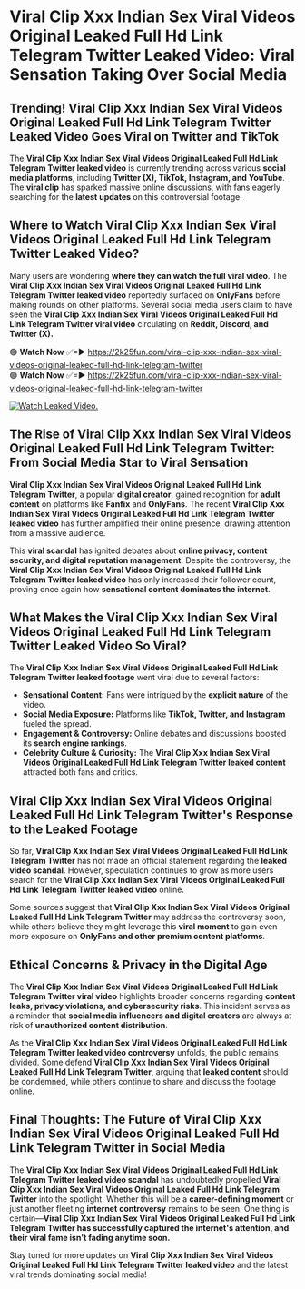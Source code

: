 # Viral Clip Xxx Indian Sex Viral Videos Original Leaked Full Hd Link Telegram Twitter Leaked Video: Viral Sensation Taking Over Social Media

## **Trending! Viral Clip Xxx Indian Sex Viral Videos Original Leaked Full Hd Link Telegram Twitter Leaked Video Goes Viral on Twitter and TikTok**
The **Viral Clip Xxx Indian Sex Viral Videos Original Leaked Full Hd Link Telegram Twitter leaked video** is currently trending across various **social media platforms**, including **Twitter (X), TikTok, Instagram, and YouTube**. The **viral clip** has sparked massive online discussions, with fans eagerly searching for the **latest updates** on this controversial footage.

## **Where to Watch Viral Clip Xxx Indian Sex Viral Videos Original Leaked Full Hd Link Telegram Twitter Leaked Video?**
Many users are wondering **where they can watch the full viral video**. The **Viral Clip Xxx Indian Sex Viral Videos Original Leaked Full Hd Link Telegram Twitter leaked video** reportedly surfaced on **OnlyFans** before making rounds on other platforms. Several social media users claim to have seen the **Viral Clip Xxx Indian Sex Viral Videos Original Leaked Full Hd Link Telegram Twitter viral video** circulating on **Reddit, Discord, and Twitter (X).**

🟢 **Watch Now** ✅=► https://2k25fun.com/viral-clip-xxx-indian-sex-viral-videos-original-leaked-full-hd-link-telegram-twitter  
🟢 **Watch Now** ✅=► https://2k25fun.com/viral-clip-xxx-indian-sex-viral-videos-original-leaked-full-hd-link-telegram-twitter  

[![Watch Leaked Video.](https://miro.medium.com/v2/resize:fit:828/format:webp/1*cilzJN44JGOrTw9NJCrNHA.gif "Watch Leaked Video")](https://2k25fun.com/viral-clip-xxx-indian-sex-viral-videos-original-leaked-full-hd-link-telegram-twitter)

## **The Rise of Viral Clip Xxx Indian Sex Viral Videos Original Leaked Full Hd Link Telegram Twitter: From Social Media Star to Viral Sensation**
**Viral Clip Xxx Indian Sex Viral Videos Original Leaked Full Hd Link Telegram Twitter**, a popular **digital creator**, gained recognition for **adult content** on platforms like **Fanfix** and **OnlyFans**. The recent **Viral Clip Xxx Indian Sex Viral Videos Original Leaked Full Hd Link Telegram Twitter leaked video** has further amplified their online presence, drawing attention from a massive audience.

This **viral scandal** has ignited debates about **online privacy, content security, and digital reputation management**. Despite the controversy, the **Viral Clip Xxx Indian Sex Viral Videos Original Leaked Full Hd Link Telegram Twitter leaked video** has only increased their follower count, proving once again how **sensational content dominates the internet**.

## **What Makes the Viral Clip Xxx Indian Sex Viral Videos Original Leaked Full Hd Link Telegram Twitter Leaked Video So Viral?**
The **Viral Clip Xxx Indian Sex Viral Videos Original Leaked Full Hd Link Telegram Twitter leaked footage** went viral due to several factors:
- **Sensational Content:** Fans were intrigued by the **explicit nature** of the video.
- **Social Media Exposure:** Platforms like **TikTok, Twitter, and Instagram** fueled the spread.
- **Engagement & Controversy:** Online debates and discussions boosted its **search engine rankings**.
- **Celebrity Culture & Curiosity:** The **Viral Clip Xxx Indian Sex Viral Videos Original Leaked Full Hd Link Telegram Twitter leaked content** attracted both fans and critics.

## **Viral Clip Xxx Indian Sex Viral Videos Original Leaked Full Hd Link Telegram Twitter's Response to the Leaked Footage**
So far, **Viral Clip Xxx Indian Sex Viral Videos Original Leaked Full Hd Link Telegram Twitter** has not made an official statement regarding the **leaked video scandal**. However, speculation continues to grow as more users search for the **Viral Clip Xxx Indian Sex Viral Videos Original Leaked Full Hd Link Telegram Twitter leaked video** online.

Some sources suggest that **Viral Clip Xxx Indian Sex Viral Videos Original Leaked Full Hd Link Telegram Twitter** may address the controversy soon, while others believe they might leverage this **viral moment** to gain even more exposure on **OnlyFans and other premium content platforms**.

## **Ethical Concerns & Privacy in the Digital Age**
The **Viral Clip Xxx Indian Sex Viral Videos Original Leaked Full Hd Link Telegram Twitter viral video** highlights broader concerns regarding **content leaks, privacy violations, and cybersecurity risks**. This incident serves as a reminder that **social media influencers and digital creators** are always at risk of **unauthorized content distribution**.

As the **Viral Clip Xxx Indian Sex Viral Videos Original Leaked Full Hd Link Telegram Twitter leaked video controversy** unfolds, the public remains divided. Some defend **Viral Clip Xxx Indian Sex Viral Videos Original Leaked Full Hd Link Telegram Twitter**, arguing that **leaked content** should be condemned, while others continue to share and discuss the footage online.

## **Final Thoughts: The Future of Viral Clip Xxx Indian Sex Viral Videos Original Leaked Full Hd Link Telegram Twitter in Social Media**
The **Viral Clip Xxx Indian Sex Viral Videos Original Leaked Full Hd Link Telegram Twitter leaked video scandal** has undoubtedly propelled **Viral Clip Xxx Indian Sex Viral Videos Original Leaked Full Hd Link Telegram Twitter** into the spotlight. Whether this will be a **career-defining moment** or just another fleeting **internet controversy** remains to be seen. One thing is certain—**Viral Clip Xxx Indian Sex Viral Videos Original Leaked Full Hd Link Telegram Twitter has successfully captured the internet's attention, and their viral fame isn't fading anytime soon.**

Stay tuned for more updates on **Viral Clip Xxx Indian Sex Viral Videos Original Leaked Full Hd Link Telegram Twitter leaked video** and the latest viral trends dominating social media!